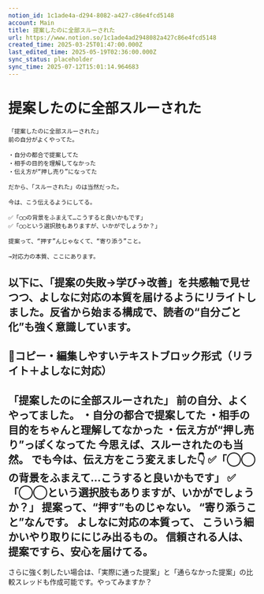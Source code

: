 ```yaml
---
notion_id: 1c1ade4a-d294-8082-a427-c86e4fcd5148
account: Main
title: 提案したのに全部スルーされた
url: https://www.notion.so/1c1ade4ad2948082a427c86e4fcd5148
created_time: 2025-03-25T01:47:00.000Z
last_edited_time: 2025-05-19T02:36:00.000Z
sync_status: placeholder
sync_time: 2025-07-12T15:01:14.964683
---
```

# 提案したのに全部スルーされた

```plain text
「提案したのに全部スルーされた」
前の自分がよくやってた。

・自分の都合で提案してた
・相手の目的を理解してなかった
・伝え方が“押し売り”になってた

だから、「スルーされた」のは当然だった。

今は、こう伝えるようにしてる。

✅「◯◯の背景をふまえて…こうすると良いかもです」
✅「◯◯という選択肢もありますが、いかがでしょうか？」

提案って、“押す”んじゃなくて、“寄り添う”こと。

→対応力の本質、ここにあります。
```
以下に、「提案の失敗→学び→改善」を共感軸で見せつつ、よしなに対応の本質を届けるようにリライトしました。反省から始まる構成で、読者の“自分ごと化”も強く意識しています。
---
## 📄コピー・編集しやすいテキストブロック形式（リライト＋よしなに対応）
「提案したのに全部スルーされた」
前の自分、よくやってました。
・自分の都合で提案してた
・相手の目的をちゃんと理解してなかった
・伝え方が“押し売り”っぽくなってた
今思えば、スルーされたのも当然。
でも今は、伝え方をこう変えました👇
✅「◯◯の背景をふまえて…こうすると良いかもです」
✅「◯◯という選択肢もありますが、いかがでしょうか？」
提案って、“押す”ものじゃない。
“寄り添うこと”なんです。
よしなに対応の本質って、
こういう細かいやり取りににじみ出るもの。
信頼される人は、
提案ですら、安心を届けてる。
---
さらに強く刺したい場合は、「実際に通った提案」と「通らなかった提案」の比較スレッドも作成可能です。やってみますか？